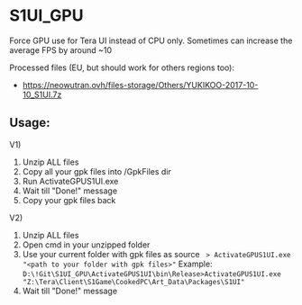 # S1UI_GPU
Force GPU use for Tera UI instead of CPU only. 
Sometimes can increase the average FPS by around ~10 

Processed files (EU, but should work for others regions too):
- https://neowutran.ovh/files-storage/Others/YUKIKOO-2017-10-10_S1UI.7z

## Usage:
V1) 
1. Unzip ALL files
2. Copy all your gpk files into /GpkFiles dir
3. Run ActivateGPUS1UI.exe
4. Wait till "Done!" message 
5. Copy your gpk files back

V2) 
1. Unzip ALL files
2. Open cmd in your unzipped folder
3. Use your current folder with gpk files as source
``` > ActivateGPUS1UI.exe "<path to your folder with gpk files>"```
Example:
```D:\!Git\S1UI_GPU\ActivateGPUS1UI\bin\Release>ActivateGPUS1UI.exe "Z:\Tera\Client\S1Game\CookedPC\Art_Data\Packages\S1UI"```
4. Wait till "Done!" message
